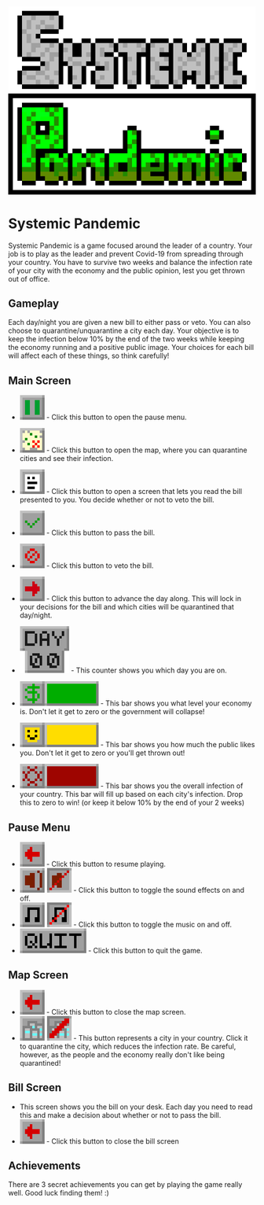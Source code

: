 ![logo](/assets/github/logo.png)
# Systemic Pandemic
Systemic Pandemic is a game focused around the leader of a country. Your job is to play as the leader and prevent Covid-19 from spreading through your country. You have to survive two weeks and balance the infection rate of your city with the economy and the public opinion, lest you get thrown out of office.

## Gameplay
Each day/night you are given a new bill to either pass or veto. You can also choose to quarantine/unquarantine a city each day. Your objective is to keep the infection below 10% by the end of the two weeks while keeping the economy running and a positive public image. Your choices for each bill will affect each of these things, so think carefully!

## Main Screen
* ![pause](/assets/github/pause.png) - Click this button to open the pause menu.
* ![map](/assets/github/map.png) - Click this button to open the map, where you can quarantine cities and see their infection.
* ![bill](/assets/github/read.png) - Click this button to open a screen that lets you read the bill presented to you. You decide whether or not to veto the bill.
* ![pass](/assets/github/pass.png) - Click this button to pass the bill.
* ![veto](/assets/github/veto.png) - Click this button to veto the bill.
* ![next](/assets/github/nextday.png) - Click this button to advance the day along. This will lock in your decisions for the bill and which cities will be quarantined that day/night.
* ![days](/assets/github/day.png) - This counter shows you which day you are on.

* ![economy](/assets/github/economy.png) - This bar shows you what level your economy is. Don't let it get to zero or the government will collapse!
* ![opinion](/assets/github/opinion.png) - This bar shows you how much the public likes you. Don't let it get to zero or you'll get thrown out!
* ![infection](/assets/github/infection.png) - This bar shows you the overall infection of your country. This bar will fill up based on each city's infection. Drop this to zero to win! (or keep it below 10% by the end of your 2 weeks)

## Pause Menu
* ![backpause](/assets/github/back.png) - Click this button to resume playing.
* ![mutesfx](/assets/github/sfx.png) - Click this button to toggle the sound effects on and off.
* ![mutemusic](/assets/github/music.png) - Click this button to toggle the music on and off.
* ![quit](/assets/github/quit.png) - Click this button to quit the game.

## Map Screen
* ![backmap](/assets/github/back.png) - Click this button to close the map screen.
* ![city](/assets/github/city.png) - This button represents a city in your country. Click it to quarantine the city, which reduces the infection rate. Be careful, however, as the people and the economy really don't like being quarantined!

## Bill Screen
* This screen shows you the bill on your desk. Each day you need to read this and make a decision about whether or not to pass the bill.
* ![backbill](/assets/github/back.png) - Click this button to close the bill screen

## Achievements
There are 3 secret achievements you can get by playing the game really well. Good luck finding them! :)
